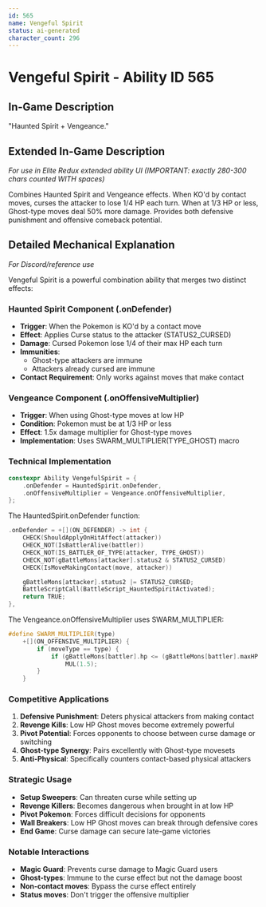 ```yaml
---
id: 565
name: Vengeful Spirit
status: ai-generated
character_count: 296
---
```


# Vengeful Spirit - Ability ID 565

## In-Game Description
"Haunted Spirit + Vengeance."

## Extended In-Game Description
*For use in Elite Redux extended ability UI (IMPORTANT: exactly 280-300 chars counted WITH spaces)*

Combines Haunted Spirit and Vengeance effects. When KO'd by contact moves, curses the attacker to lose 1/4 HP each turn. When at 1/3 HP or less, Ghost-type moves deal 50% more damage. Provides both defensive punishment and offensive comeback potential.

## Detailed Mechanical Explanation
*For Discord/reference use*

Vengeful Spirit is a powerful combination ability that merges two distinct effects:

### Haunted Spirit Component (.onDefender)
- **Trigger**: When the Pokemon is KO'd by a contact move
- **Effect**: Applies Curse status to the attacker (STATUS2_CURSED)
- **Damage**: Cursed Pokemon lose 1/4 of their max HP each turn
- **Immunities**: 
  - Ghost-type attackers are immune
  - Attackers already cursed are immune
- **Contact Requirement**: Only works against moves that make contact

### Vengeance Component (.onOffensiveMultiplier)
- **Trigger**: When using Ghost-type moves at low HP
- **Condition**: Pokemon must be at 1/3 HP or less
- **Effect**: 1.5x damage multiplier for Ghost-type moves
- **Implementation**: Uses SWARM_MULTIPLIER(TYPE_GHOST) macro

### Technical Implementation
```cpp
constexpr Ability VengefulSpirit = {
    .onDefender = HauntedSpirit.onDefender,
    .onOffensiveMultiplier = Vengeance.onOffensiveMultiplier,
};
```

The HauntedSpirit.onDefender function:
```cpp
.onDefender = +[](ON_DEFENDER) -> int {
    CHECK(ShouldApplyOnHitAffect(attacker))
    CHECK_NOT(IsBattlerAlive(battler))
    CHECK_NOT(IS_BATTLER_OF_TYPE(attacker, TYPE_GHOST))
    CHECK_NOT(gBattleMons[attacker].status2 & STATUS2_CURSED)
    CHECK(IsMoveMakingContact(move, attacker))

    gBattleMons[attacker].status2 |= STATUS2_CURSED;
    BattleScriptCall(BattleScript_HauntedSpiritActivated);
    return TRUE;
},
```

The Vengeance.onOffensiveMultiplier uses SWARM_MULTIPLIER:
```cpp
#define SWARM_MULTIPLIER(type)                                               \
    +[](ON_OFFENSIVE_MULTIPLIER) {                                           \
        if (moveType == type) {                                              \
            if (gBattleMons[battler].hp <= (gBattleMons[battler].maxHP / 3)) \
                MUL(1.5);                                                    \
        }                                                                    \
    }
```

### Competitive Applications
1. **Defensive Punishment**: Deters physical attackers from making contact
2. **Revenge Kills**: Low HP Ghost moves become extremely powerful
3. **Pivot Potential**: Forces opponents to choose between curse damage or switching
4. **Ghost-type Synergy**: Pairs excellently with Ghost-type movesets
5. **Anti-Physical**: Specifically counters contact-based physical attackers

### Strategic Usage
- **Setup Sweepers**: Can threaten curse while setting up
- **Revenge Killers**: Becomes dangerous when brought in at low HP
- **Pivot Pokemon**: Forces difficult decisions for opponents
- **Wall Breakers**: Low HP Ghost moves can break through defensive cores
- **End Game**: Curse damage can secure late-game victories

### Notable Interactions
- **Magic Guard**: Prevents curse damage to Magic Guard users
- **Ghost-types**: Immune to the curse effect but not the damage boost
- **Non-contact moves**: Bypass the curse effect entirely
- **Status moves**: Don't trigger the offensive multiplier